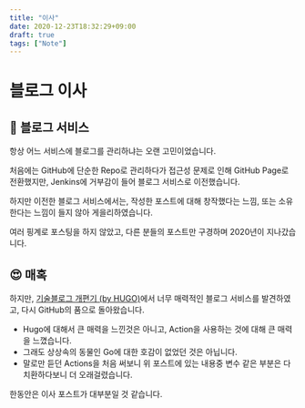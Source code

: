 ```yaml
---
title: "이사"
date: 2020-12-23T18:32:29+09:00
draft: true
tags: ["Note"]
---
```


# 블로그 이사

## 🤔 블로그 서비스

항상 어느 서비스에 블로그를 관리하냐는 오랜 고민이었습니다.

처음에는 GitHub에 단순한 Repo로 관리하다가 접근성 문제로 인해
GitHub Page로 전환했지만, Jenkins에 거부감이 들어 블로그 서비스로 이전했습니다.

하지만 이전한 블로그 서비스에서는, 작성한 포스트에 대해 창작했다는 느낌, 또는 소유한다는 느낌이 들지 않아 게을리하였습니다.

여러 핑계로 포스팅을 하지 않았고, 다른 분들의 포스트만 구경하며  2020년이 지나갔습니다.

## 😍 매혹

 하지만, [기술블로그 개편기 (by HUGO)](https://taetaetae.github.io/posts/blog-reorganization-by-hugo/)에서 너무 매력적인 블로그 서비스를 발견하였고, 다시 GitHub의 품으로 돌아왔습니다.
  - Hugo에 대해서 큰 매력을 느낀것은 아니고, Action을 사용하는 것에 대해 큰 매력을 느꼈습니다.
  - 그래도 상상속의 동물인 Go에 대한 호감이 없었던 것은 아닙니다.
  - 말로만 듣던 Actions을 처음 써보니 위 포스트에 있는 내용중 변수 같은 부분은 다 치환하다보니 더 오래걸렸습니다.

한동안은 이사 포스트가 대부분일 것 같습니다.
